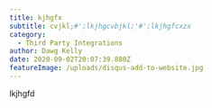 ```yaml
---
title: kjhgfx
subtitle: cvjkl;#';lkjhgcvbjkl;'#';lkjhgfcxzx
category:
  - Third Party Integrations
author: Dawg Kelly
date: 2020-09-02T20:07:39.880Z
featureImage: /uploads/disqus-add-to-website.jpg
---
```

lkjhgfd